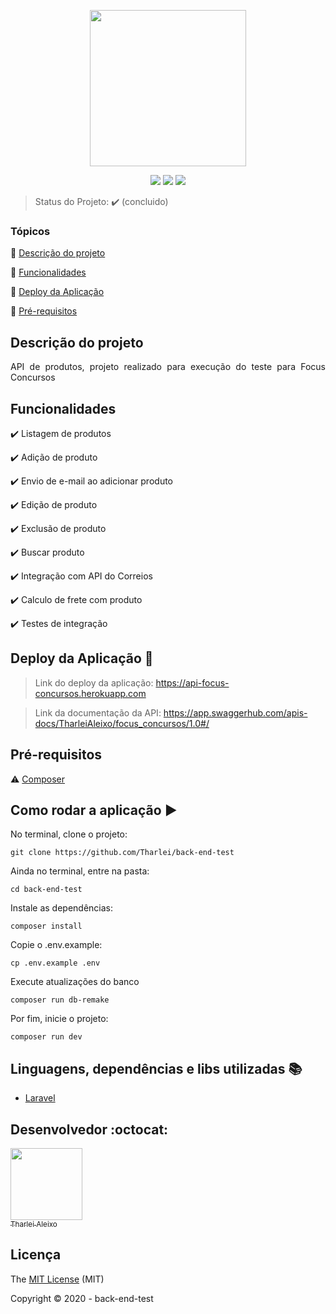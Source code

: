 <p align="center">
 <img width="250" src="https://legado.focusconcursos.com.br/focus-online/skin/default/images/logo-color.png"/>
</p>

<p align="center">
  <img src="https://img.shields.io/static/v1?label=laravel&message=framework&color=orange&style=for-the-badge&logo=laravel"/>
  <img src="https://img.shields.io/static/v1?label=sqlite&message=use&color=blue&style=for-the-badge&logo=sqlite"/>
  <img src="https://img.shields.io/static/v1?label=Heroku&message=deploy&color=purple&style=for-the-badge&logo=heroku"/>
</p>

> Status do Projeto: :heavy_check_mark: (concluido)

### Tópicos 

:small_blue_diamond: [Descrição do projeto](#descrição-do-projeto)

:small_blue_diamond: [Funcionalidades](#funcionalidades)

:small_blue_diamond: [Deploy da Aplicação](#deploy-da-aplicação-dash)

:small_blue_diamond: [Pré-requisitos](#pré-requisitos)

## Descrição do projeto 

<p align="justify">
  API de produtos, projeto realizado para execução do teste para Focus Concursos
</p>

## Funcionalidades

:heavy_check_mark: Listagem de produtos 

:heavy_check_mark: Adição de produto  

:heavy_check_mark: Envio de e-mail ao adicionar produto

:heavy_check_mark: Edição de produto 

:heavy_check_mark: Exclusão de produto 

:heavy_check_mark: Buscar produto

:heavy_check_mark: Integração com API do Correios

:heavy_check_mark: Calculo de frete com produto

:heavy_check_mark: Testes de integração

## Deploy da Aplicação :dash:

> Link do deploy da aplicação: https://api-focus-concursos.herokuapp.com

> Link da documentação da API: https://app.swaggerhub.com/apis-docs/TharleiAleixo/focus_concursos/1.0#/

## Pré-requisitos

:warning: [Composer](https://getcomposer.org/)

## Como rodar a aplicação :arrow_forward:

No terminal, clone o projeto: 

```
git clone https://github.com/Tharlei/back-end-test
```

Ainda no terminal, entre na pasta:

```
cd back-end-test
```

Instale as dependências:

```
composer install
```

Copie o .env.example:

```
cp .env.example .env
```

Execute atualizações do banco

```
composer run db-remake
```

Por fim, inicie o projeto:

```
composer run dev
```

## Linguagens, dependências e libs utilizadas :books:

- [Laravel](https://laravel.com/)

## Desenvolvedor :octocat:

[<img src="https://avatars2.githubusercontent.com/u/32899049?s=460&u=946f73939bb511fa8ae40ed80764cc4dbffe359f&v=4" width=115><br><sub>Tharlei Aleixo</sub>](https://github.com/Tharlei)


## Licença 

The [MIT License]() (MIT)

Copyright :copyright: 2020 - back-end-test
